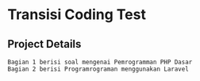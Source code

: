 # Transisi Coding Test

## Project Details
```
Bagian 1 berisi soal mengenai Pemrogramman PHP Dasar
Bagian 2 berisi Programrograman menggunakan Laravel 
```

